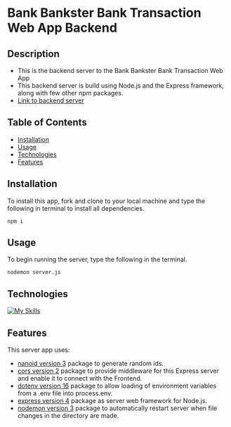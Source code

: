 # Bank Bankster Bank Transaction Web App Backend


## Description


- This is the backend server to the Bank Bankster Bank Transaction Web App
- This backend server is build using Node.js and the Express framework, along with few other npm packages.
- <a href="https://one-1-bank-transaction-app-backend.onrender.com/">Link to backend server</a>


## Table of Contents


- [Installation](#installation)
- [Usage](#usage)
- [Technologies](#technologies)
- [Features](#features)


## Installation


To install this app, fork and clone to your local machine and type the following in terminal to install all dependencies.

```
npm i
```


## Usage


To begin running the server, type the following in the terminal.

```
nodemon server.js
```


## Technologies


[![My Skills](https://skillicons.dev/icons?i=js,express,nodejs,vscode)](https://skillicons.dev)


## Features


This server app uses:
- <a href="https://www.npmjs.com/package/nanoid">nanoid version 3</a> package to generate random ids.
- <a href="https://www.npmjs.com/package/cors">cors version 2</a> package to provide middleware for this Express server and enable it  to connect with the Frontend.
- <a href="https://www.npmjs.com/package/dotenv">dotenv version 16</a> package to allow loading of environment variables from a .env file into process.env.
- <a href="https://www.npmjs.com/package/express">express version 4</a> package as server web framework for Node.js.
- <a href="https://www.npmjs.com/package/nodemon">nodemon version 3</a> package to automatically restart server when file changes in the directory are made.

